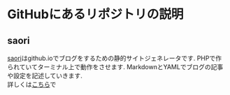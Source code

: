# GitHubにあるリポジトリの説明
## saori
[saori](https://github.com/taniko/saori)はgithub.ioでブログをするための静的サイトジェネレータです. PHPで作られていてターミナル上で動作をさせます. MarkdownとYAMLでブログの記事や設定を記述していきます.  
詳しくは[こちら](/repository/saori)で
